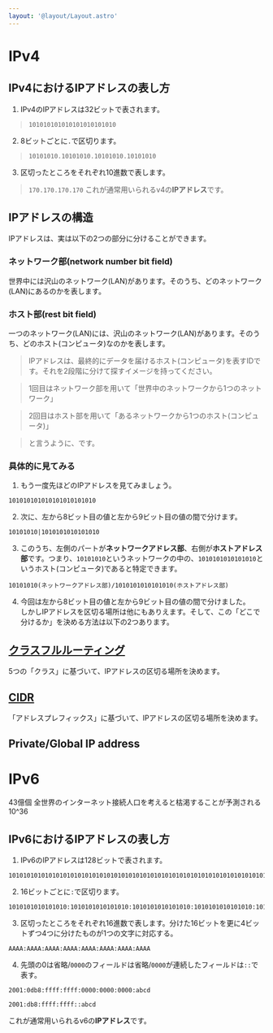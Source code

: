 ```yaml
---
layout: '@layout/Layout.astro'
---
```

# IPv4
## IPv4におけるIPアドレスの表し方
1. IPv4のIPアドレスは32ビットで表されます。
> `101010101010101010101010`
2. 8ビットごとに`.`で区切ります。
> `10101010.10101010.10101010.10101010`
3. 区切ったところをそれぞれ10進数で表します。
> `170.170.170.170`
これが通常用いられるv4の**IPアドレス**です。

## IPアドレスの構造
IPアドレスは、実は以下の2つの部分に分けることができます。
### ネットワーク部(**network number** bit field)
世界中には沢山のネットワーク(LAN)があります。そのうち、どのネットワーク(LAN)にあるのかを表します。
### ホスト部(**rest** bit field)
一つのネットワーク(LAN)には、沢山のネットワーク(LAN)があります。そのうち、どのホスト(コンピュータ)なのかを表します。

> IPアドレスは、最終的にデータを届けるホスト(コンピュータ)を表すIDです。それを2段階に分けて探すイメージを持ってください。

> 1回目はネットワーク部を用いて「世界中のネットワークから1つのネットワーク」

> 2回目はホスト部を用いて「あるネットワークから1つのホスト(コンピュータ)」

> と言うように、です。

### 具体的に見てみる
1. もう一度先ほどのIPアドレスを見てみましょう。
```
101010101010101010101010
```
2. 次に、左から8ビット目の値と左から9ビット目の値の間で分けます。
```
10101010|1010101010101010
```
3. このうち、左側のパートが**ネットワークアドレス部**、右側が**ホストアドレス部**です。つまり、`10101010`というネットワークの中の、`1010101010101010`というホスト(コンピュータ)であると特定できます。
```
10101010(ネットワークアドレス部)/1010101010101010(ホストアドレス部)
```
4. 今回は左から8ビット目の値と左から9ビット目の値の間で分けました。<br>しかしIPアドレスを区切る場所は他にもありえます。そして、この「どこで分けるか」を決める方法は以下の2つあります。

## [クラスフルルーティング](/b/cs/a/nw/internet/classful)
5つの「クラス」に基づいて、IPアドレスの区切る場所を決めます。
## [CIDR](/b/cs/a/nw/internet/cidr)
「アドレスプレフィックス」に基づいて、IPアドレスの区切る場所を決めます。
## Private/Global IP address

# IPv6
43億個
全世界のインターネット接続人口を考えると枯渇することが予測される
10^36
## IPv6におけるIPアドレスの表し方
1. IPv6のIPアドレスは128ビットで表されます。
```
10101010101010101010101010101010101010101010101010101010101010101010101010101010101010101010101010101010101010101010101010101010
```
2. 16ビットごとに`:`で区切ります。
```
1010101010101010:1010101010101010:1010101010101010:1010101010101010:1010101010101010:1010101010101010:1010101010101010:1010101010101010
```
3. 区切ったところをそれぞれ16進数で表します。分けた16ビットを更に4ビットずつ4つに分けたものが1つの文字に対応する。
```
AAAA:AAAA:AAAA:AAAA:AAAA:AAAA:AAAA:AAAA
```
4. 先頭の0は省略/`0000`のフィールドは省略/`0000`が連続したフィールドは`::`で表す。
```
2001:0db8:ffff:ffff:0000:0000:0000:abcd
```
```
2001:db8:ffff:ffff::abcd
```
これが通常用いられるv6の**IPアドレス**です。